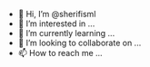 - 👋 Hi, I’m @sherifisml
- 👀 I’m interested in ...
- 🌱 I’m currently learning ...
- 💞️ I’m looking to collaborate on ...
- 📫 How to reach me ...

<!---
sherifisml/sherifisml is a ✨ special ✨ repository because its `README.md` (this file) appears on your GitHub profile.
You can click the Preview link to take a look at your changes.
--->
